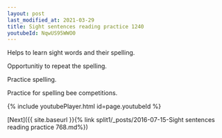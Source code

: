 ```yaml
---
layout: post
last_modified_at: 2021-03-29
title: Sight sentences reading practice 1240
youtubeId: NqwUS95WWO0
---
```

 
 
Helps to learn sight words and their spelling.

Opportunitiy to repeat the spelling. 

Practice spelling. 
 
Practice for spelling bee competitions. 
 
{% include youtubePlayer.html id=page.youtubeId %}
 
 

[Next]({{ site.baseurl }}{% link  split1/_posts/2016-07-15-Sight sentences reading practice 768.md%})
 
